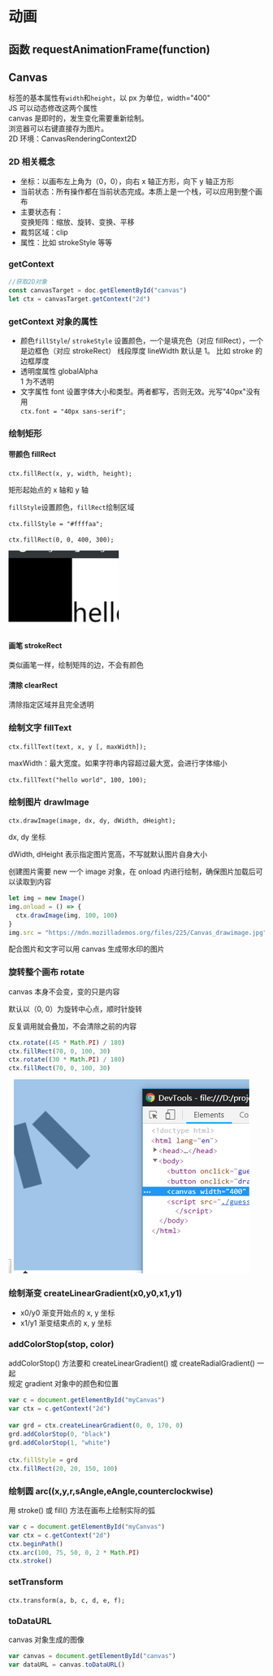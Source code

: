 # 动画

## 函数 requestAnimationFrame(function)

## Canvas

标签的基本属性有`width`和`height`，以 px 为单位，width="400"  
JS 可以动态修改这两个属性  
canvas 是即时的，发生变化需要重新绘制。  
浏览器可以右键直接存为图片。  
2D 环境：CanvasRenderingContext2D

### 2D 相关概念

- 坐标：以画布左上角为（0，0），向右 x 轴正方形，向下 y 轴正方形
- 当前状态：所有操作都在当前状态完成。本质上是一个栈，可以应用到整个画布
- 主要状态有：  
  变换矩阵：缩放、旋转、变换、平移
- 裁剪区域：clip
- 属性：比如 strokeStyle 等等

### getContext

```js
//获取2D对象
const canvasTarget = doc.getElementById("canvas")
let ctx = canvasTarget.getContext("2d")
```

### getContext 对象的属性

- 颜色`fillStyle`/ `strokeStyle`
  设置颜色，一个是填充色（对应 fillRect），一个是边框色（对应 strokeRect）
  线段厚度 lineWidth
  默认是 1。
  比如 stroke 的边框厚度
- 透明度属性 globalAlpha  
  1 为不透明
- 文字属性 font
  设置字体大小和类型。两者都写，否则无效。光写"40px"没有用  
  `ctx.font = "40px sans-serif";`

### 绘制矩形

#### 带颜色 fillRect

`ctx.fillRect(x, y, width, height);`

矩形起始点的 x 轴和 y 轴

`fillStyle`设置颜色，`fillRect`绘制区域

`ctx.fillStyle = "#ffffaa";`

`ctx.fillRect(0, 0, 400, 300);`

![](../images/3638df4edf76b0b594c4609f447912e3.png)

#### 画笔 strokeRect

类似画笔一样，绘制矩阵的边，不会有颜色

#### 清除 clearRect

清除指定区域并且完全透明

### 绘制文字 fillText

`ctx.fillText(text, x, y [, maxWidth]);`

maxWidth：最大宽度。如果字符串内容超过最大宽，会进行字体缩小

`ctx.fillText("hello world", 100, 100);`

### 绘制图片 drawImage

`ctx.drawImage(image, dx, dy, dWidth, dHeight);`

dx, dy 坐标

dWidth, dHeight 表示指定图片宽高，不写就默认图片自身大小

创建图片需要 new 一个 image 对象，在 onload 内进行绘制，确保图片加载后可以读取到内容

```js
let img = new Image()
img.onload = () => {
  ctx.drawImage(img, 100, 100)
}
img.src = "https://mdn.mozillademos.org/files/225/Canvas_drawimage.jpg"
```

配合图片和文字可以用 canvas 生成带水印的图片

### 旋转整个画布 rotate

canvas 本身不会变，变的只是内容

默认以（0, 0）为旋转中心点，顺时针旋转

反复调用就会叠加，不会清除之前的内容

```js
ctx.rotate((45 * Math.PI) / 180)
ctx.fillRect(70, 0, 100, 30)
ctx.rotate((30 * Math.PI) / 180)
ctx.fillRect(70, 0, 100, 30)
```

![](../images/186a9d87445d1050d0d202329d80232c.png)

### 绘制渐变 createLinearGradient(x0,y0,x1,y1)

- x0/y0 渐变开始点的 x, y 坐标
- x1/y1 渐变结束点的 x, y 坐标

### addColorStop(stop, color)

addColorStop() 方法要和 createLinearGradient() 或 createRadialGradient() 一起  
规定 gradient 对象中的颜色和位置

```js
var c = document.getElementById("myCanvas")
var ctx = c.getContext("2d")

var grd = ctx.createLinearGradient(0, 0, 170, 0)
grd.addColorStop(0, "black")
grd.addColorStop(1, "white")

ctx.fillStyle = grd
ctx.fillRect(20, 20, 150, 100)
```

### 绘制圆 arc((x,y,r,sAngle,eAngle,counterclockwise)

用 stroke() 或 fill() 方法在画布上绘制实际的弧

```js
var c = document.getElementById("myCanvas")
var ctx = c.getContext("2d")
ctx.beginPath()
ctx.arc(100, 75, 50, 0, 2 * Math.PI)
ctx.stroke()
```

### setTransform

`ctx.transform(a, b, c, d, e, f);`

### toDataURL

canvas 对象生成的图像

```js
var canvas = document.getElementById("canvas")
var dataURL = canvas.toDataURL()
```
